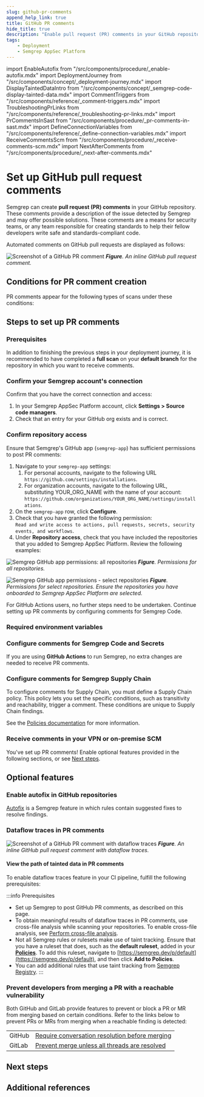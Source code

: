 ```yaml
---
slug: github-pr-comments
append_help_link: true
title: GitHub PR comments
hide_title: true
description: "Enable pull request (PR) comments in your GitHub repositories to display Semgrep findings to developers."
tags:
    - Deployment
    - Semgrep AppSec Platform
---
```


<!-- vale off -->

import EnableAutofix from "/src/components/procedure/_enable-autofix.mdx"
import DeploymentJourney from "/src/components/concept/_deployment-journey.mdx"
import DisplayTaintedDataIntro from "/src/components/concept/_semgrep-code-display-tainted-data.mdx"
import CommentTriggers from "/src/components/reference/_comment-triggers.mdx"
import TroubleshootingPrLinks from "/src/components/reference/_troubleshooting-pr-links.mdx"
import PrCommentsInSast from "/src/components/procedure/_pr-comments-in-sast.mdx"
import DefineConnectionVariables from "/src/components/reference/_define-connection-variables.mdx"
import ReceiveCommentsScm from "/src/components/procedure/_receive-comments-scm.mdx"
import NextAfterComments from "/src/components/procedure/_next-after-comments.mdx"

<!-- vale on -->

# Set up GitHub pull request comments

<DeploymentJourney />

Semgrep can create **pull request (PR) comments** in your GitHub repository. These comments provide a description of the issue detected by Semgrep and may offer possible solutions. These comments are a means for security teams, or any team responsible for creating standards to help their fellow developers write safe and standards-compliant code.

Automated comments on GitHub pull requests are displayed as follows:

![Screenshot of a GitHub PR comment](/img/gh-pr-comment.png#md-width)
_**Figure**. An inline GitHub pull request comment._

## Conditions for PR comment creation

PR comments appear for the following types of scans under these conditions:

<CommentTriggers />

## Steps to set up PR comments

### Prerequisites

In addition to finishing the previous steps in your deployment journey, it is recommended to have completed a **full scan** on your **default branch** for the repository in which you want to receive comments.

### Confirm your Semgrep account's connection

Confirm that you have the correct connection and access:

1. In your Semgrep AppSec Platform account, click **Settings > Source code managers**.
2. Check that an entry for your GitHub org exists and is correct.

### Confirm repository access

Ensure that Semgrep's GitHub app (`semgrep-app`) has sufficient permissions to post PR comments:

1. Navigate to your `semgrep-app` settings:
	1. For personal accounts, navigate to the following URL `https://github.com/settings/installations`.
	2. For organization accounts, navigate to the following URL, substituting YOUR_ORG_NAME with the name of your account: `https://github.com/organizations/YOUR_ORG_NAME/settings/installations`.
2. On the `semgrep-app` row, click **Configure**.
3. Check that you have granted the following permission: `Read and write access to actions, pull requests, secrets, security events, and workflows`.
4. Under **Repository access**, check that you have included the repositories that you added to Semgrep AppSec Platform. Review the following examples:

![Semgrep GitHub app permissions: all repositories](/img/gh-app-permissions-all.png)
_**Figure**. Permissions for all repositories._

![Semgrep GitHub app permissions - select repositories](/img/gh-app-permissions-select.png)
_**Figure**. Permissions for select repositories. Ensure the repositories you have onboarded to Semgrep AppSec Platform are selected._

For GitHub Actions users, no further steps need to be undertaken. Continue setting up PR comments by configuring comments for Semgrep Code.

### Required environment variables

<DefineConnectionVariables name="GitHub Actions" comment_type="PR"/>

### Configure comments for Semgrep Code and Secrets

<PrCommentsInSast name="GitHub" comment_type="PR" />

If you are using **GitHub Actions** to run Semgrep, no extra changes are needed to receive PR comments.

### Configure comments for Semgrep Supply Chain

To configure comments for Supply Chain, you must define a Supply Chain policy. This policy lets you set the specific conditions, such as transitivity and reachability, trigger a comment. These conditions are unique to Supply Chain findings.

See the [Policies documentation](/semgrep-supply-chain/policies) for more information.

### Receive comments in your VPN or on-premise SCM

<ReceiveCommentsScm />

You've set up PR comments! Enable optional features provided in the following sections, or see [Next steps](#next-steps).

## Optional features

### Enable autofix in GitHub repositories

[Autofix](/writing-rules/autofix) is a Semgrep feature in which rules contain suggested fixes to resolve findings.

<EnableAutofix />

### Dataflow traces in PR comments

![Screenshot of a GitHub PR comment with dataflow traces](/img/dataflow-traces-pr-comments.png)
_**Figure**. An inline GitHub pull request comment with dataflow traces._

<DisplayTaintedDataIntro />

#### View the path of tainted data in PR comments

To enable dataflow traces feature in your CI pipeline, fulfill the following prerequisites:

:::info Prerequisites
- Set up Semgrep to post GitHub PR comments, as described on this page.
- To obtain meaningful results of dataflow traces in PR comments, use cross-file analysis while scanning your repositories. To enable cross-file analysis, see [<i class="fa-regular fa-file-lines"></i> Perform cross-file analysis](/semgrep-code/semgrep-pro-engine-intro).
- Not all Semgrep rules or rulesets make use of taint tracking. Ensure that you have a ruleset that does, such as the **default ruleset**, added in your **[Policies](https://semgrep.dev/orgs/-/policies)**. To add this ruleset, navigate to [https://semgrep.dev/p/default](https://semgrep.dev/p/default), and then click **Add to Policies**.
- You can add additional rules that use taint tracking from [Semgrep Registry](https://semgrep.dev/explore).
:::

### Prevent developers from merging a PR with a reachable vulnerability

Both GitHub and GitLab provide features to prevent or block a PR or MR from merging based on certain conditions. Refer to the links below to prevent PRs or MRs from merging when a reachable finding is detected:

<table>
<tr>
    <td>GitHub</td>
    <td><a href="https://docs.github.com/en/repositories/configuring-branches-and-merges-in-your-repository/defining-the-mergeability-of-pull-requests/about-protected-branches#require-conversation-resolution-before-merging">Require conversation resolution before merging</a></td>
</tr>
<tr>
    <td>GitLab</td>
    <td><a href="https://docs.gitlab.com/ee/user/discussions/#prevent-merge-unless-all-threads-are-resolved">Prevent merge unless all threads are resolved</a></td>
</tr>
</table>

## Next steps

<NextAfterComments />

## Additional references

<TroubleshootingPrLinks />
